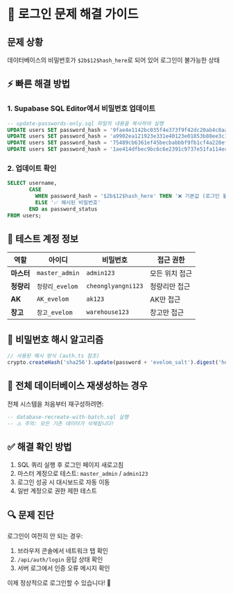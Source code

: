 # 🔑 로그인 문제 해결 가이드

## 문제 상황
데이터베이스의 비밀번호가 `$2b$12$hash_here`로 되어 있어 로그인이 불가능한 상태

## ⚡ 빠른 해결 방법

### 1. Supabase SQL Editor에서 비밀번호 업데이트
```sql
-- update-passwords-only.sql 파일의 내용을 복사하여 실행
UPDATE users SET password_hash = '9fae4e1142bc035f4e373f9f42dc20ab4c8aa5108a3e22347af9bade4a3c244a' WHERE username = 'master_admin';
UPDATE users SET password_hash = 'a9902ea121923e331e40123e01853b88ee3c101d5e92b547dcb8645b295496af' WHERE username = '청량리_evelom';
UPDATE users SET password_hash = '75489cb6361ef45becbabbbf9fb1cf4a228eff3883593bcc980835bd4a9324ee' WHERE username = 'AK_evelom';
UPDATE users SET password_hash = '1ae414dfbec9bc6c6e2391c9737e51fa114ec285d34e8bea59cbf8a2f2c6e54e' WHERE username = '창고_evelom';
```

### 2. 업데이트 확인
```sql
SELECT username, 
       CASE 
         WHEN password_hash = '$2b$12$hash_here' THEN '❌ 기본값 (로그인 불가)'
         ELSE '✅ 해시된 비밀번호'
       END as password_status
FROM users;
```

## 🔐 테스트 계정 정보

| 역할 | 아이디 | 비밀번호 | 접근 권한 |
|------|--------|----------|-----------|
| **마스터** | `master_admin` | `admin123` | 모든 위치 접근 |
| **청량리** | `청량리_evelom` | `cheonglyangni123` | 청량리만 접근 |
| **AK** | `AK_evelom` | `ak123` | AK만 접근 |
| **창고** | `창고_evelom` | `warehouse123` | 창고만 접근 |

## 🔧 비밀번호 해시 알고리즘
```javascript
// 사용된 해시 방식 (auth.ts 참조)
crypto.createHash('sha256').update(password + 'evelom_salt').digest('hex')
```

## 🚨 전체 데이터베이스 재생성하는 경우
전체 시스템을 처음부터 재구성하려면:
```sql
-- database-recreate-with-batch.sql 실행
-- ⚠️ 주의: 모든 기존 데이터가 삭제됩니다!
```

## ✅ 해결 확인 방법
1. SQL 쿼리 실행 후 로그인 페이지 새로고침
2. 마스터 계정으로 테스트: `master_admin` / `admin123`
3. 로그인 성공 시 대시보드로 자동 이동
4. 일반 계정으로 권한 제한 테스트

## 🔍 문제 진단
로그인이 여전히 안 되는 경우:
1. 브라우저 콘솔에서 네트워크 탭 확인
2. `/api/auth/login` 응답 상태 확인
3. 서버 로그에서 인증 오류 메시지 확인

이제 정상적으로 로그인할 수 있습니다! 🎉